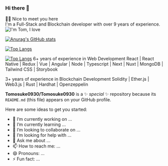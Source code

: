### Hi there 👋

👨👩 Nice to meet you here  
I'm a Full-Stack and Blockchain developer with over 9 years of experience. 
![I'm Tom, I love](https://user-images.githubusercontent.com/84496536/179228941-3c371392-0906-486e-a443-4b01ca795f42.png)


[![Anurag's GitHub stats](https://github-readme-stats.vercel.app/api?username=Tomosuke0930)](https://github.com/anuraghazra/github-readme-stats)

[![Top Langs](https://github-readme-stats.vercel.app/api/top-langs/?username=Tomosuke0930)](https://github.com/anuraghazra/github-readme-stats)

[![Top Langs](https://github-readme-stats.vercel.app/api/top-langs/?username=Tomosuke0930&layout=compact)](https://github.com/anuraghazra/github-readme-stats)
6+ years of experience in Web Development 
React | React Native | Redux | Vue | Angular | Node | Typescript | Next | Nuxt | MongoDB | Tailwind CSS | Storybook  

3+ years of experience in Blockchain Development 
Solidity | Ether.js | Web3.js | Rust | Hardhat | Openzeppelin 


**Tomosuke0930/Tomosuke0930** is a ✨ _special_ ✨ repository because its `README.md` (this file) appears on your GitHub profile.

Here are some ideas to get you started:

- 🔭 I’m currently working on ...
- 🌱 I’m currently learning ...
- 👯 I’m looking to collaborate on ...
- 🤔 I’m looking for help with ...
- 💬 Ask me about ...
- 📫 How to reach me: ...
- 😄 Pronouns: ...
- ⚡ Fun fact: ...

